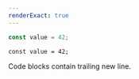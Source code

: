 ```yaml
---
renderExact: true
---
```

```js
const value = 42;
```

    const value = 42;

Code blocks contain trailing new line.
